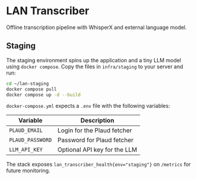 # LAN Transcriber

Offline transcription pipeline with WhisperX and external language model.

## Staging

The staging environment spins up the application and a tiny LLM model using
`docker compose`. Copy the files in `infra/staging` to your server and run:

```bash
cd ~/lan-staging
docker compose pull
docker compose up -d --build
```

`docker-compose.yml` expects a `.env` file with the following variables:

| Variable | Description |
| --- | --- |
| `PLAUD_EMAIL` | Login for the Plaud fetcher |
| `PLAUD_PASSWORD` | Password for Plaud fetcher |
| `LLM_API_KEY` | Optional API key for the LLM |

The stack exposes `lan_transcriber_health{env="staging"}` on `/metrics` for
future monitoring.
